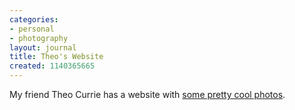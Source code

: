 ```yaml
---
categories:
- personal
- photography
layout: journal
title: Theo's Website
created: 1140365665
---
```

My friend Theo Currie has a website with <a href="http://www.theocurrie.com">some pretty cool photos</a>.
